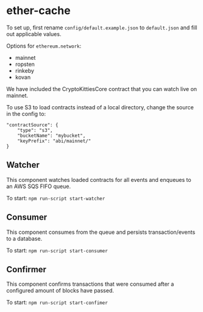 # ether-cache

To set up, first rename `config/default.example.json` to `default.json` and fill out applicable values.

Options for `ethereum.network`:
-  mainnet
-  ropsten
-  rinkeby
-  kovan

We have included the CryptoKittiesCore contract that you can watch live on mainnet.


To use S3 to load contracts instead of a local directory, change the source in the config to:

```
"contractSource": {
    "type": "s3",
    "bucketName": "mybucket",
    "keyPrefix": "abi/mainnet/"
}
```

## Watcher

This component watches loaded contracts for all events and enqueues to an AWS SQS FIFO queue.

To start: `npm run-script start-watcher`

## Consumer

This component consumes from the queue and persists transaction/events to a database.

To start: `npm run-script start-consumer`

## Confirmer

This component confirms transactions that were consumed after a configured amount of blocks have passed.

To start: `npm run-script start-confimer`


